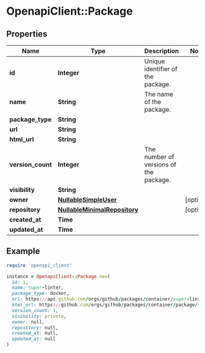 # OpenapiClient::Package

## Properties

| Name | Type | Description | Notes |
| ---- | ---- | ----------- | ----- |
| **id** | **Integer** | Unique identifier of the package. |  |
| **name** | **String** | The name of the package. |  |
| **package_type** | **String** |  |  |
| **url** | **String** |  |  |
| **html_url** | **String** |  |  |
| **version_count** | **Integer** | The number of versions of the package. |  |
| **visibility** | **String** |  |  |
| **owner** | [**NullableSimpleUser**](NullableSimpleUser.md) |  | [optional] |
| **repository** | [**NullableMinimalRepository**](NullableMinimalRepository.md) |  | [optional] |
| **created_at** | **Time** |  |  |
| **updated_at** | **Time** |  |  |

## Example

```ruby
require 'openapi_client'

instance = OpenapiClient::Package.new(
  id: 1,
  name: super-linter,
  package_type: docker,
  url: https://api.github.com/orgs/github/packages/container/super-linter,
  html_url: https://github.com/orgs/github/packages/container/package/super-linter,
  version_count: 1,
  visibility: private,
  owner: null,
  repository: null,
  created_at: null,
  updated_at: null
)
```

